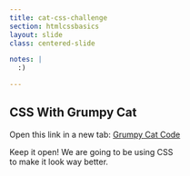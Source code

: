 ```yaml
---
title: cat-css-challenge
section: htmlcssbasics
layout: slide
class: centered-slide

notes: |
  :)

---
```


## CSS With Grumpy Cat

Open this link in a new tab: <a href="http://codepen.io/gatherworkshops/pen/yyrQpd?editors=110" target="_blank">Grumpy Cat Code</a>

Keep it open! We are going to be using CSS<br>
to make it look way better.

